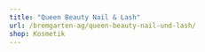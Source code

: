 ```yaml
---
title: "Queen Beauty Nail & Lash"
url: /bremgarten-ag/queen-beauty-nail-und-lash/
shop: Kosmetik
---
```

